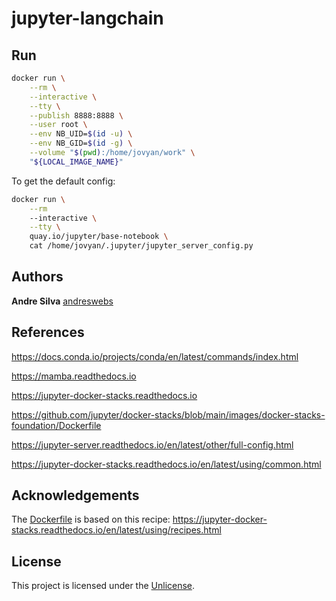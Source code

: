 # jupyter-langchain

## Run

```sh
docker run \
    --rm \
    --interactive \
    --tty \
    --publish 8888:8888 \
    --user root \
    --env NB_UID=$(id -u) \
    --env NB_GID=$(id -g) \
    --volume "$(pwd):/home/jovyan/work" \
    "${LOCAL_IMAGE_NAME}"
```

To get the default config:

```sh
docker run \
    --rm
    --interactive \
    --tty \
    quay.io/jupyter/base-notebook \
    cat /home/jovyan/.jupyter/jupyter_server_config.py
```

## Authors

**Andre Silva** [andreswebs](https://github.com/andreswebs)

## References

<https://docs.conda.io/projects/conda/en/latest/commands/index.html>

<https://mamba.readthedocs.io>

<https://jupyter-docker-stacks.readthedocs.io>

<https://github.com/jupyter/docker-stacks/blob/main/images/docker-stacks-foundation/Dockerfile>

<https://jupyter-server.readthedocs.io/en/latest/other/full-config.html>

<https://jupyter-docker-stacks.readthedocs.io/en/latest/using/common.html>

## Acknowledgements

The [Dockerfile](Dockerfile) is based on this recipe:
<https://jupyter-docker-stacks.readthedocs.io/en/latest/using/recipes.html>

## License

This project is licensed under the [Unlicense](UNLICENSE.md).
